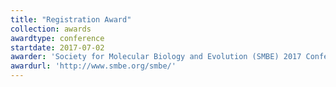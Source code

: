 ```yaml
---
title: "Registration Award"
collection: awards
awardtype: conference
startdate: 2017-07-02
awarder: 'Society for Molecular Biology and Evolution (SMBE) 2017 Conference'
awardurl: 'http://www.smbe.org/smbe/'
---
```

